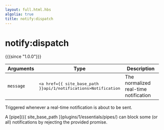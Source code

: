 ```yaml
---
layout: full.html.hbs
algolia: true
title: notify:dispatch
---
```



# notify:dispatch

{{{since "1.0.0"}}}

| Arguments | Type | Description |
|-----------|------|-------------|
| `message` | <pre><a href={{ site_base_path }}api/1/notifications>Notification</a></pre> | The normalized real-time notification |

Triggered whenever a real-time notification is about to be sent.

A [pipe]({{ site_base_path }}plugins/1/essentials/pipes/) can block some (or all) notifications by rejecting the provided promise.
